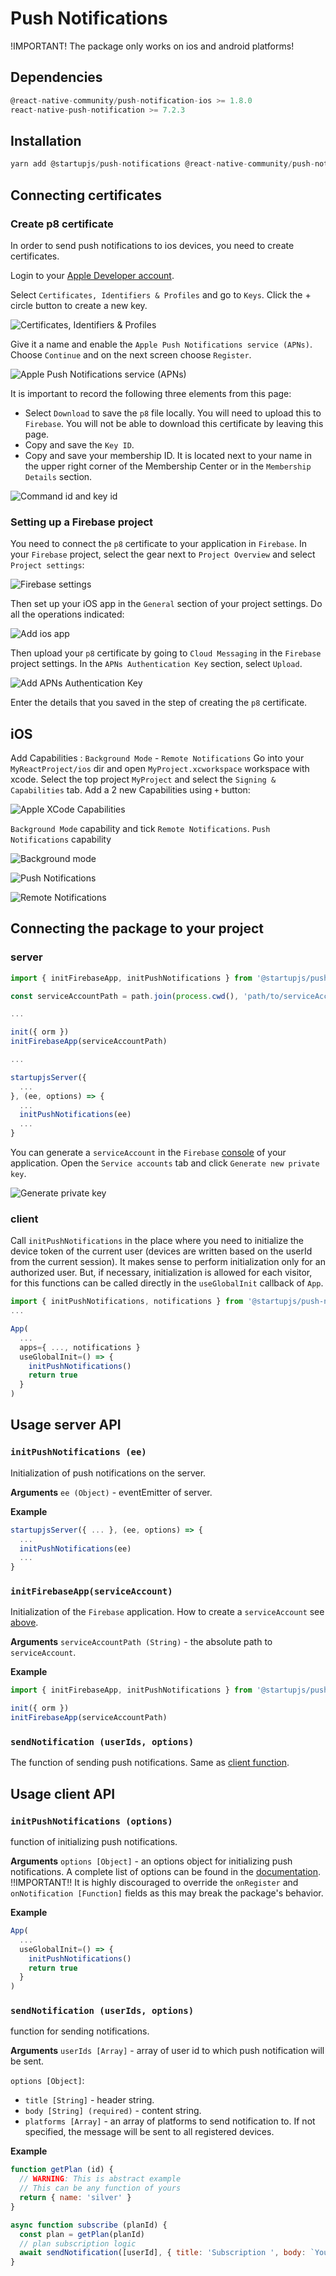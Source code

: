 # Push Notifications

!IMPORTANT! The package only works on ios and android platforms!

## Dependencies

```js
@react-native-community/push-notification-ios >= 1.8.0
react-native-push-notification >= 7.2.3
```

## Installation

```js
yarn add @startupjs/push-notifications @react-native-community/push-notification-ios react-native-push-notification
```


## Connecting certificates

### Create p8 certificate

In order to send push notifications to ios devices, you need to create certificates.

Login to your [Apple Developer account](https://developer.apple.com/account).

Select `Certificates, Identifiers & Profiles` and go to `Keys`. Click the + circle button to create a new key.

![Certificates, Identifiers & Profiles](https://startupjs-ui.dmapper.co/img/docs/push-notifications/pushs2.png)

Give it a name and enable the `Apple Push Notifications service (APNs)`. Choose `Continue` and on the next screen choose `Register`.

![Apple Push Notifications service (APNs)](https://startupjs-ui.dmapper.co/img/docs/push-notifications/pushs3.png)

It is important to record the following three elements from this page:

- Select `Download` to save the `p8` file locally. You will need to upload this to `Firebase`. You will not be able to download this certificate by leaving this page.
- Copy and save the `Key ID`.
- Copy and save your membership ID. It is located next to your name in the upper right corner of the Membership Center or in the `Membership Details` section.

![Command id and key id](https://startupjs-ui.dmapper.co/img/docs/push-notifications/pushs4.png)

### Setting up a Firebase project

You need to connect the `p8` certificate to your application in `Firebase`. In your `Firebase` project, select the gear next to `Project Overview` and select `Project settings`:

![Firebase settings](https://startupjs-ui.dmapper.co/img/docs/push-notifications/pushs5.png)

Then set up your iOS app in the `General` section of your project settings. Do all the operations indicated:

![Add ios app](https://startupjs-ui.dmapper.co/img/docs/push-notifications/pushs6.png)

Then upload your `p8` certificate by going to `Cloud Messaging` in the `Firebase` project settings. In the `APNs Authentication Key` section, select `Upload`.

![Add APNs Authentication Key](https://startupjs-ui.dmapper.co/img/docs/push-notifications/pushs7.png)

Enter the details that you saved in the step of creating the `p8` certificate.

## iOS

Add Capabilities : `Background Mode` - `Remote Notifications`
Go into your `MyReactProject/ios` dir and open `MyProject.xcworkspace` workspace with xcode. Select the top project `MyProject` and select the `Signing & Capabilities` tab. Add a 2 new Capabilities using `+` button:

![Apple XCode Capabilities](https://startupjs-ui.dmapper.co/img/docs/push-notifications/pushs8.png)

`Background Mode` capability and tick `Remote Notifications`.
`Push Notifications` capability

![Background mode](https://startupjs-ui.dmapper.co/img/docs/push-notifications/pushs9.png)

![Push Notifications](https://startupjs-ui.dmapper.co/img/docs/push-notifications/pushs10.png)

![Remote Notifications](https://startupjs-ui.dmapper.co/img/docs/push-notifications/pushs11.png)

## Connecting the package to your project

### server

```js
import { initFirebaseApp, initPushNotifications } from '@startupjs/push-notifications/server'

const serviceAccountPath = path.join(process.cwd(), 'path/to/serviceAccountKey.json')

...

init({ orm })
initFirebaseApp(serviceAccountPath)

...

startupjsServer({
  ...
}, (ee, options) => {
  ...
  initPushNotifications(ee)
  ...
}

```
You can generate a `serviceAccount` in the `Firebase` [console](https://console.firebase.google.com/project/) of your application. Open the `Service accounts` tab and click `Generate new private key`.

![Generate private key](https://startupjs-ui.dmapper.co/img/docs/push-notifications/pushs1.png)

### client

Call `initPushNotifications` in the place where you need to initialize the device token of the current user (devices are written based on the userId from the current session). It makes sense to perform initialization only for an authorized user. But, if necessary, initialization is allowed for each visitor, for this functions can be called directly in the `useGlobalInit` callback of `App`.

```js
import { initPushNotifications, notifications } from '@startupjs/push-notifications'
...

App(
  ...
  apps={ ..., notifications }
  useGlobalInit=() => {
    initPushNotifications()
    return true
  }
)
```

## Usage server API

### `initPushNotifications (ee)`
Initialization of push notifications on the server.

**Arguments**
  `ee (Object)` - eventEmitter of server.

**Example**

```js
startupjsServer({ ... }, (ee, options) => {
  ...
  initPushNotifications(ee)
  ...
}
```

### `initFirebaseApp(serviceAccount)`
Initialization of the `Firebase` application. How to create a `serviceAccount` see [above](/docs/libraries/push-notofications#server).

**Arguments**
  `serviceAccountPath (String)` - the absolute path to `serviceAccount`.

**Example**

```js
import { initFirebaseApp, initPushNotifications } from '@startupjs/push-notifications/server'

init({ orm })
initFirebaseApp(serviceAccountPath)
```

### `sendNotification (userIds, options)`
The function of sending push notifications. Same as [client function](/docs/libraries/push-notofications#send-notification-user-ids-options).

## Usage client API

### `initPushNotifications (options)`
function of initializing push notifications.

**Arguments**
  `options [Object]` - an options object for initializing push notifications. A complete list of options can be found in the [documentation](https://github.com/zo0r/react-native-push-notification#usage). !!IMPORTANT!! It is highly discouraged to override the `onRegister` and` onNotification [Function]` fields as this may break the package's behavior.

**Example**

```js
App(
  ...
  useGlobalInit=() => {
    initPushNotifications()
    return true
  }
)
```

### `sendNotification (userIds, options)`
function for sending notifications.

**Arguments**
`userIds [Array]` - array of user id to which push notification will be sent.

`options [Object]`:
  - `title [String]` - header string.
  - `body [String] (required)` - content string.
  - `platforms [Array]` - an array of platforms to send notification to. If not specified, the message will be sent to all registered devices.


**Example**

```js
function getPlan (id) {
  // WARNING: This is abstract example
  // This can be any function of yours
  return { name: 'silver' }
}

async function subscribe (planId) {
  const plan = getPlan(planId)
  // plan subscription logic
  await sendNotification([userId], { title: 'Subscription ', body: `You have subscribed to plan ${plan.name}`, platforms: ['ios', 'android']})
}
```
